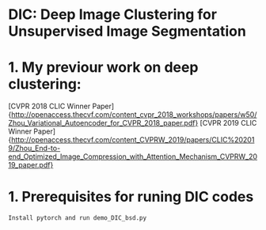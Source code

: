 # DIC: Deep Image Clustering for Unsupervised Image Segmentation
# 1. My previour work on deep clustering:
[CVPR 2018 CLIC Winner Paper]{http://openaccess.thecvf.com/content_cvpr_2018_workshops/papers/w50/Zhou_Variational_Autoencoder_for_CVPR_2018_paper.pdf}
[CVPR 2019 CLIC Winner Paper]{http://openaccess.thecvf.com/content_CVPRW_2019/papers/CLIC%202019/Zhou_End-to-end_Optimized_Image_Compression_with_Attention_Mechanism_CVPRW_2019_paper.pdf}

# 1. Prerequisites for runing DIC codes
```
Install pytorch and run demo_DIC_bsd.py
